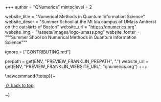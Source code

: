 +++
author = "QNumerics"
mintoclevel = 2

website_title = "Numerical Methods in Quantum Information Science"
website_descr = "Summer School at the Mt Ida campus of UMass Amherst on the outskirts of Boston"
website_url = "https://qnumerics.org"
website_img = "/assets/images/logo-umass.png"
website_footer = """Summer Shool on Numerical Methods in Quantum Information Science"""

ignore = ["CONTRIBUTING.md"]

prepath     = get(ENV, "PREVIEW_FRANKLIN_PREPATH", ".")
website_url = get(ENV, "PREVIEW_FRANKLIN_WEBSITE_URL", "qnumerics.org")
+++

\newcommand{\totop}{~~~<p><a href="#top">⇧ back to top</a></p>~~~}

